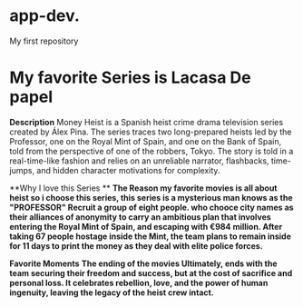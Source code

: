 # app-dev.
My first repository
# My favorite Series is Lacasa De papel
**Description**
Money Heist is a Spanish heist crime drama television series created by Álex Pina. The series traces two long-prepared heists led by the Professor, one on the Royal Mint of Spain, and one on the Bank of Spain, told from the perspective of one of the robbers, Tokyo. The story is told in a real-time-like fashion and relies on an unreliable narrator, flashbacks, time-jumps, and hidden character motivations for complexity.

**Why I love this Series **
**The Reason my favorite movies is all about heist so i choose this series, this series is a mysterious man knows as the "PROFESSOR" Recruit a group of eight people. who chooce city names as their alliances of anonymity to carry an ambitious plan that involves entering the Royal Mint of Spain, and escaping with €984 million. After taking 67 people hostage inside the Mint, the team plans to remain inside for 11 days to print the money as they deal with elite police forces.**

**Favorite Moments**
**The ending of the movies Ultimately, ends with the team securing their freedom and success, but at the cost of sacrifice and personal loss. It celebrates rebellion, love, and the power of human ingenuity, leaving the legacy of the heist crew intact.**
